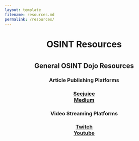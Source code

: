 ```yaml
---
layout: template
filename: resources.md
permalink: /resources/
---
```

<center>
<h1>OSINT Resources<h1>
<h2>General OSINT Dojo Resources</h2>
<h3>Article Publishing Platforms<h3>
<a href="https://www.secjuice.com/join-secjuice-writing-team/">Secjuice</a> <br>
<a href="https://about.medium.com/creators/">Medium</a><br>

<h3>Video Streaming Platforms<h3>
<a href="https://www.twitch.tv/">Twitch</a><br>
<a href="https://www.youtube.com">Youtube</a><br>




</center>
